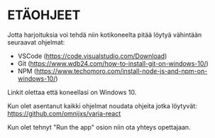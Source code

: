 
<h1>ETÄOHJEET</h1>

Jotta harjoituksia voi tehdä niin kotikoneelta pitää löytyä vähintään seuraavat ohjelmat:

* VSCode (https://code.visualstudio.com/Download)
* Git (https://www.wdb24.com/how-to-install-git-on-windows-10/) 
* NPM (https://www.techomoro.com/install-node-js-and-npm-on-windows-10/)

Linkit olettaa että koneellasi on 
Windows 10.

Kun olet asentanut kaikki ohjelmat noudata ohjeita jotka löytyvät: https://github.com/omnijxs/varia-react

Kun olet tehnyt "Run the app" osion niin ota yhteys opettajaan.